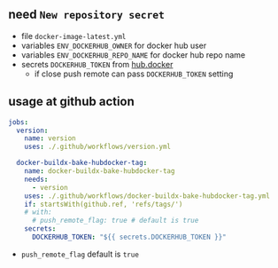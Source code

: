 ## need `New repository secret`

- file `docker-image-latest.yml`
- variables `ENV_DOCKERHUB_OWNER` for docker hub user
- variables `ENV_DOCKERHUB_REPO_NAME` for docker hub repo name
- secrets `DOCKERHUB_TOKEN` from [hub.docker](https://hub.docker.com/settings/security)
    - if close push remote can pass `DOCKERHUB_TOKEN` setting

## usage at github action

```yml
jobs:
  version:
    name: version
    uses: ./.github/workflows/version.yml

  docker-buildx-bake-hubdocker-tag:
    name: docker-buildx-bake-hubdocker-tag
    needs:
      - version
    uses: ./.github/workflows/docker-buildx-bake-hubdocker-tag.yml
    if: startsWith(github.ref, 'refs/tags/')
    # with:
      # push_remote_flag: true # default is true
    secrets:
      DOCKERHUB_TOKEN: "${{ secrets.DOCKERHUB_TOKEN }}"
```

- `push_remote_flag` default is `true`